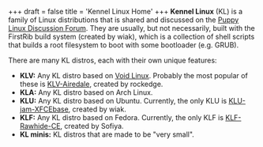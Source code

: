 +++
draft = false
title = 'Kennel Linux Home'
+++
**Kennel Linux** (KL) is a family of Linux distributions that is shared and discussed on the [Puppy Linux Discussion Forum](https://forum.puppylinux.com/viewforum.php?f=228).
They are usually, but not necessarily, built with the FirstRib build system (created by wiak), which is a collection of shell scripts that builds a root filesystem to boot with some bootloader (e.g. GRUB).

There are many KL distros, each with their own unique features:
- **KLV:** Any KL distro based on [Void Linux](https://voidlinux.org/). Probably the most popular of these is [KLV-Airedale](https://forum.puppylinux.com/viewforum.php?f=191), created by rockedge.
- **KLA:** Any KL distro based on Arch Linux.
- **KLU:** Any KL distro based on Ubuntu. Currently, the only KLU is [KLU-jam-XFCEbase](https://forum.puppylinux.com/viewtopic.php?t=7866), created by wiak.
- **KLF:** Any KL distro based on Fedora. Currently, the only KLF is [KLF-Rawhide-CE](https://forum.puppylinux.com/viewtopic.php?t=9389), created by Sofiya.
- **KL minis:** KL distros that are made to be "very small".